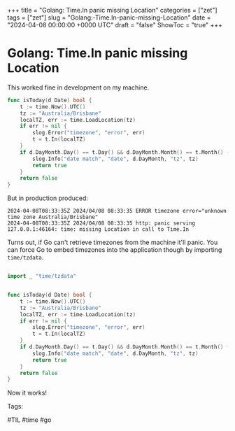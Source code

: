 +++
title = "Golang: Time.In panic missing Location"
categories = ["zet"]
tags = ["zet"]
slug = "Golang:-Time.In-panic-missing-Location"
date = "2024-04-08 00:00:00 +0000 UTC"
draft = "false"
ShowToc = "true"
+++

# Golang: Time.In panic missing Location


This worked fine in development on my machine.

```go
func isToday(d Date) bool {
	t := time.Now().UTC()
	tz := "Australia/Brisbane"
	localTZ, err := time.LoadLocation(tz)
	if err != nil {
		slog.Error("timezone", "error", err)
		t = t.In(localTZ)
	}
	if d.DayMonth.Day() == t.Day() && d.DayMonth.Month() == t.Month() {
		slog.Info("date match", "date", d.DayMonth, "tz", tz)
		return true
	}
	return false
}
```

But in production produced:

```shell
2024-04-08T08:33:35Z 2024/04/08 08:33:35 ERROR timezone error="unknown time zone Australia/Brisbane"
2024-04-08T08:33:35Z 2024/04/08 08:33:35 http: panic serving 127.0.0.1:46164: time: missing Location in call to Time.In
```

Turns out, if Go can't retrieve timezones from the machine it'll panic. You can force Go
to embed timezones into the application though by importing `time/tzdata`.

```go

import _ "time/tzdata"


func isToday(d Date) bool {
	t := time.Now().UTC()
	tz := "Australia/Brisbane"
	localTZ, err := time.LoadLocation(tz)
	if err != nil {
		slog.Error("timezone", "error", err)
		t = t.In(localTZ)
	}
	if d.DayMonth.Day() == t.Day() && d.DayMonth.Month() == t.Month() {
		slog.Info("date match", "date", d.DayMonth, "tz", tz)
		return true
	}
	return false
}
```

Now it works!

Tags:

  #TIL #time #go

